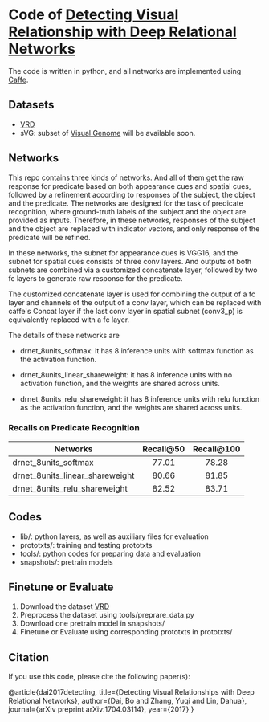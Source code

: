 # Code of [Detecting Visual Relationship with Deep Relational Networks](https://arxiv.org/abs/1704.03114)

The code is written in python, and all networks are implemented using [Caffe](https://github.com/BVLC/caffe).

## Datasets 

* [VRD](https://github.com/Prof-Lu-Cewu/Visual-Relationship-Detection)
* sVG: subset of [Visual Genome](https://visualgenome.org/)
will be available soon.

## Networks

This repo contains three kinds of networks. And all of them get the raw response for predicate based on both appearance cues and spatial cues,
followed by a refinement according to responses of the subject, the object and the predicate.
The networks are designed for the task of predicate recognition, 
where ground-truth labels of the subject and the object are provided as inputs.
Therefore, in these networks, responses of the subject and the object are replaced with indicator vectors,
and only response of the predicate will be refined.

In these networks, the subnet for appearance cues is VGG16, and the subnet for spatial cues consists of three conv layers.
And outputs of both subnets are combined via a customized concatenate layer,
followed by two fc layers to generate raw response for the predicate.

The customized concatenate layer is used for combining the output of a fc layer and channels of the output of a conv layer,
which can be replaced with caffe's Concat layer
if the last conv layer in spatial subnet (conv3_p) is equivalently replaced with a fc layer.

The details of these networks are

* drnet_8units_softmax: it has 8 inference units with softmax function as the activation function.

* drnet_8units_linear_shareweight: it has 8 inference units with no activation function, and the weights are shared across units.

* drnet_8units_relu_shareweight: it has 8 inference units with relu function as the activation function, and the weights are shared across units.

### Recalls on Predicate Recognition

| Networks | Recall@50 | Recall@100 |
| --- | :---: | :---: |
| drnet_8units_softmax | 77.01 | 78.28 |
| drnet_8units_linear_shareweight | 80.66 | 81.85 |
| drnet_8units_relu_shareweight | 82.52 | 83.71 |

## Codes

* lib/: python layers, as well as auxiliary files for evaluation
* prototxts/: training and testing prototxts
* tools/: python codes for preparing data and evaluation
* snapshots/: pretrain models

## Finetune or Evaluate

1. Download the dataset [VRD](https://github.com/Prof-Lu-Cewu/Visual-Relationship-Detection)
2. Preprocess the dataset using tools/preprare_data.py
3. Download one pretrain model in snapshots/
4. Finetune or Evaluate using corresponding prototxts in prototxts/

## Citation

If you use this code, please cite the following paper(s):

@article{dai2017detecting,
  title={Detecting Visual Relationships with Deep Relational Networks},
  author={Dai, Bo and Zhang, Yuqi and Lin, Dahua},
  journal={arXiv preprint arXiv:1704.03114},
  year={2017}
}

